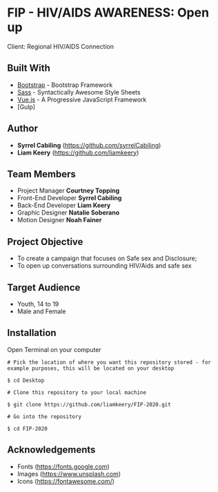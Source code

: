 # FIP - HIV/AIDS AWARENESS: Open up
Client: Regional HIV/AIDS Connection
## Built With
* [Bootstrap](https://getbootstrap.com) - Bootstrap Framework
* [Sass](https://sass-lang.com "Sass") - Syntactically Awesome Style Sheets
* [Vue.js](https://vuejs.org/ "Vue.js") - A Progressive JavaScript Framework
* [Gulp]


## Author
* **Syrrel Cabiling** (https://github.com/syrrelCabiling)
* **Liam Keery** (https://github.com/liamkeery)

## Team Members
* Project Manager **Courtney Topping**
* Front-End Developer **Syrrel Cabiling**
* Back-End Developer **Liam Keery** 
* Graphic Designer **Natalie Soberano**
* Motion Designer **Noah Fainer**

## Project Objective
- To create a campaign that focuses on Safe sex and Disclosure;
- To open up conversations surrounding HIV/Aids and safe sex

## Target Audience
- Youth, 14 to 19
- Male and Female


## Installation
Open Terminal on your computer
```
# Pick the location of where you want this repository stored - for example purposes, this will be located on your desktop

$ cd Desktop

# Clone this repository to your local machine

$ git clone https://github.com/liamkeery/FIP-2020.git

# Go into the repository

$ cd FIP-2020
```
## Acknowledgements
* Fonts (https://fonts.google.com)
* Images (https://www.unsplash.com)
* Icons (https://fontawesome.com/)


